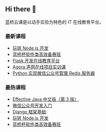 ## Hi there 👋

蓝桥云课是以动手实验为特色的 IT 在线教育平台。

### 最新课程

<!-- LATEST:START -->
- [玩转 Node.js 开发](https://www.lanqiao.cn/courses/5349/)
- [蓝桥杯软件类高效备赛班](https://www.lanqiao.cn/courses/4493/)
- [Flask 开发在线教育平台](https://www.lanqiao.cn/courses/3899/)
- [Agora 声⽹在线项⽬实训课](https://www.lanqiao.cn/courses/5848/)
- [Python 实现微信公众号管理 Redis 服务器](https://www.lanqiao.cn/courses/1344/)
<!-- LATEST:END -->

### 最热课程

<!-- HOTEST:START -->
- [Effective Java 中文版（第 3 版）](https://www.lanqiao.cn/courses/3483/)
- [微信公众号开发入门](https://www.lanqiao.cn/courses/4848/)
- [Django 框架基础](https://www.lanqiao.cn/courses/4012/)
- [玩转 Node.js 开发](https://www.lanqiao.cn/courses/5349/)
- [蓝桥杯软件类高效备赛班](https://www.lanqiao.cn/courses/4493/)
<!-- HOTEST:END -->
